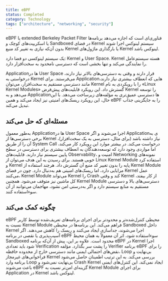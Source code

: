 ```yaml
---
title: eBPF
status: Completed
category: Technology
tags: ["architecture", "networking", "security"]
---
```


eBPF یا extended Berkeley Packet Filter فناوری‌ای است که اجازه می‌دهد برنامه‌ها یا اسکریپت‌های کوچک و Sandboxed در فضای Kernel سیستم لینوکس اجرا شوند بدون آن‌که نیازی به تغییر کد منبع Kernel یا بارگذاری ماژول‌های Kernel لینوکس باشد.

یک سیستم لینوکسی دو فضا دارد: Kernel و User Space. Kernel هسته سیستم‌عامل را نمایندگی می‌کند و تنها بخشی است که دسترسی نامحدود به سخت‌افزار دارد.

Applicationها در User Space قرار دارند و وقتی به دسترسی‌های بالاتر نیاز دارند، درخواستی به Kernel می‌فرستند. برای Applicationهایی که انعطاف بیشتری نیاز دارند، مانند دسترسی مستقیم به سخت‌افزار، می‌توان Kernel را با رویکردی به نام «Linux Kernel Modules» گسترش داد. این رویکرد قابلیت‌های پیش‌فرض Kernel را توسعه می‌دهد و به Applicationها دسترسی عمیق‌تری به مؤلفه‌های زیرساخت می‌دهد. با این حال، این رویکرد ریسک‌های امنیتی نیز ایجاد می‌کند و همین eBPF را به جایگزینی جذاب تبدیل می‌کند.

## مسئله‌ای که حل می‌کند

به‌طور معمول Applicationها در User Space اجرا می‌شوند و اگر Applicationی به برخی دسترسی‌ها از Kernel نیاز داشته باشد (برای مثال، دسترسی به یک سخت‌افزار)، آن را از طریق System Call درخواست می‌کند. در بیشتر موارد این رویکرد کار می‌کند، اما مواردی وجود دارد که توسعه‌دهندگان به انعطاف بیشتری برای دسترسی در سطح پایین سیستم نیاز دارند. قابلیت‌های Observability، امنیت و Networking نمونه‌های خوبی هستند. برای رسیدن به این هدف می‌توان از Linux Kernel Module استفاده کرد و Kernel پایه را بدون تغییر کد منبع آن گسترش داد. هرچند استفاده از Kernel Module مزایایی دارد، اما ریسک‌های امنیتی هم به‌دنبال دارد. چون در فضای Kernel عمل می‌کنند، Kernel Module می‌تواند Kernel را Crash کند و وقتی Kernel از کار بیفتد، کل ماشین نیز متوقف می‌شود. همچنین Kernel Module دسترسی‌های بالا و دسترسی مستقیم به منابع سیستم دارد و اگر به‌درستی امن نشود، مهاجمان می‌توانند از آن سوءاستفاده کنند.

## چگونه کمک می‌کند

eBPF محیطی کنترل‌شده‌تر و محدودتر برای اجرای برنامه‌های تعریف‌شده توسط کاربر نسبت به Kernel Module فراهم می‌کند. این برنامه‌ها در محیطی Sandboxed داخل Kernel اجرا می‌شوند، جداسازی ایجاد می‌کنند و ریسک را کاهش می‌دهند. اگر آسیب‌پذیری یا نقصی در برنامه eBPF سوءاستفاده شود، اثر آن معمولاً به همان محیط Sandboxed محدود است. علاوه بر این، پیش از آن‌که برنامه eBPF در Kernel اجرا شود باید تعدادی Verification را پشت سر بگذارد. مؤلفه Verifier برنامه eBPF را برای نقض‌های احتمالی ایمنی مانند دسترسی خارج از محدوده حافظه، Loop بی‌نهایت و فراخوانی‌های غیرمجاز Kernel بررسی می‌کند. به این ترتیب اطمینان حاصل می‌شود برنامه وارد Loop بی‌نهایت نمی‌شود و Crash Kernel ایجاد نمی‌کند. این کنترل‌های ایمنی باعث می‌شوند eBPF گزینه‌ای امن‌تر نسبت به Kernel Module برای اجرای Application در Kernel لینوکس باشد.
